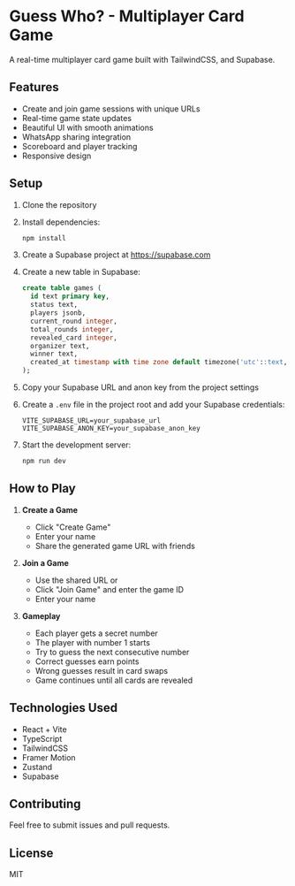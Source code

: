 # Guess Who? - Multiplayer Card Game

A real-time multiplayer card game built with TailwindCSS, and Supabase.

## Features

- Create and join game sessions with unique URLs
- Real-time game state updates
- Beautiful UI with smooth animations
- WhatsApp sharing integration
- Scoreboard and player tracking
- Responsive design

## Setup

1. Clone the repository
2. Install dependencies:

   ```bash
   npm install
   ```

3. Create a Supabase project at https://supabase.com

4. Create a new table in Supabase:

   ```sql
   create table games (
     id text primary key,
     status text,
     players jsonb,
     current_round integer,
     total_rounds integer,
     revealed_card integer,
     organizer text,
     winner text,
     created_at timestamp with time zone default timezone('utc'::text, now())
   );
   ```

5. Copy your Supabase URL and anon key from the project settings

6. Create a `.env` file in the project root and add your Supabase credentials:

   ```
   VITE_SUPABASE_URL=your_supabase_url
   VITE_SUPABASE_ANON_KEY=your_supabase_anon_key
   ```

7. Start the development server:
   ```bash
   npm run dev
   ```

## How to Play

1. **Create a Game**

   - Click "Create Game"
   - Enter your name
   - Share the generated game URL with friends

2. **Join a Game**

   - Use the shared URL or
   - Click "Join Game" and enter the game ID
   - Enter your name

3. **Gameplay**
   - Each player gets a secret number
   - The player with number 1 starts
   - Try to guess the next consecutive number
   - Correct guesses earn points
   - Wrong guesses result in card swaps
   - Game continues until all cards are revealed

## Technologies Used

- React + Vite
- TypeScript
- TailwindCSS
- Framer Motion
- Zustand
- Supabase

## Contributing

Feel free to submit issues and pull requests.

## License

MIT
